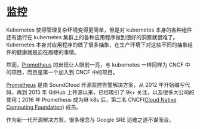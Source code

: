 # 监控

Kubernetes 使得管理复杂环境变得更简单，但是对 kubernetes 本身的各种组件还有运行在 kubernetes 集群上的各种应用程序做到很好的洞察就很难了。Kubernetes 本身对应用程序的做了很多抽象，在生产环境下对这些不同的抽象组件的健康就是迫在眉睫的事情。


然而，[Prometheus](https://prometheus.io) 的出现让人眼前一亮，与 kubernetes 一样同样为 CNCF 中的项目，而且是第一个加入到 CNCF 中的项目。

[Prometheus](https://prometheus.io) 是由 SoundCloud 开源监控告警解决方案，从 2012 年开始编写代码，再到 2015 年 GitHub 上开源以来，已经吸引了 9k+ 关注，以及很多大公司的使用；2016 年 Prometheus 成为继 k8s 后，第二名 CNCF\([Cloud Native Computing Foundation](https://cncf.io/)\) 成员。

作为新一代开源解决方案，很多理念与 Google SRE 运维之道不谋而合。
